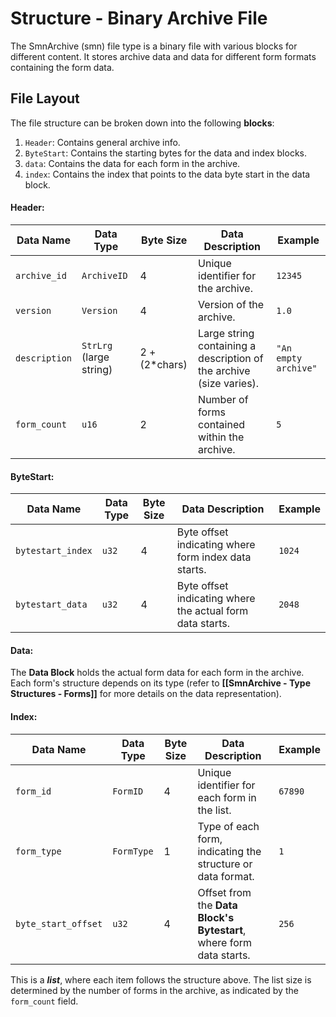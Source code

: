 # Structure - Binary Archive File 
The SmnArchive (smn) file type is a binary file with various blocks for different content. It stores archive data and data for different form formats containing the form data.

## File Layout

The file structure can be broken down into the following **blocks**:
1. `Header`: Contains general archive info.
2. `ByteStart`: Contains the starting bytes for the data and index blocks.
3. `data`: Contains the data for each form in the archive.
4. `index`: Contains the index that points to the data byte start in the data block.

#### Header:

| **Data Name** | **Data Type**           | **Byte Size** | **Data Description**                                                | **Example**          |
| ------------- | ----------------------- | ------------- | ------------------------------------------------------------------- | -------------------- |
| `archive_id`  | `ArchiveID`             | 4             | Unique identifier for the archive.                                  | `12345`              |
| `version`     | `Version`               | 4             | Version of the archive.                                             | `1.0`                |
| `description` | `StrLrg` (large string) | 2 + (2*chars) | Large string containing a description of the archive (size varies). | `"An empty archive"` |
| `form_count`  | `u16`                   | 2             | Number of forms contained within the archive.                       | `5`                  |

#### ByteStart:

| **Data Name**     | **Data Type** | **Byte Size** | **Data Description**                                      | **Example** |
| ----------------- | ------------- | ------------- | --------------------------------------------------------- | ----------- |
| `bytestart_index` | `u32`         | 4             | Byte offset indicating where form index data starts.      | `1024`      |
| `bytestart_data`  | `u32`         | 4             | Byte offset indicating where the actual form data starts. | `2048`      |
#### Data:

The **Data Block** holds the actual form data for each form in the archive. Each form's structure depends on its type (refer to **[[SmnArchive - Type Structures - Forms]]** for more details on the data representation).


#### Index:

| **Data Name**       | **Data Type** | **Byte Size** | **Data Description**                                                | **Example** |
| ------------------- | ------------- | ------------- | ------------------------------------------------------------------- | ----------- |
| `form_id`           | `FormID`      | 4             | Unique identifier for each form in the list.                        | `67890`     |
| `form_type`         | `FormType`    | 1             | Type of each form, indicating the structure or data format.         | `1`         |
| `byte_start_offset` | `u32`         | 4             | Offset from the **Data Block's Bytestart**, where form data starts. | `256`       |
This is a ***list***, where each item follows the structure above. The list size is determined by the number of forms in the archive, as indicated by the `form_count` field.
